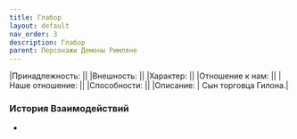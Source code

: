 ```yaml
---
title: Глабор
layout: default
nav_order: 3
description: Глабор
parent: Персонажи Демоны Римляне
---
```

|Принадлежность: ||
|Внешность: ||
|Характер: ||
|Отношение к нам: ||
|Наше отношение: ||
|Способности: ||
|Описание: | Сын торговца Гилона.|

### История Взаимодействий
- 
